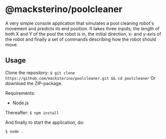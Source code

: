 # @macksterino/poolcleaner

A very simple console application that simulates a pool cleaning robot's movement and predicts its end position. It takes three inputs; the length of both X and Y of the pool the robot is in, the initial direction, x- and y-axis of the robot and finally a set of commands describing how the robot should move.

## Usage
Clone the repository:
`$ git clone https://github.com/macksterino/poolcleaner.git && cd poolcleaner`
Or download the ZIP-package.

Requirements:
- Node.js

Thereafter:
`$ npm install`

And finally to start the application, do:

`$ node .`
